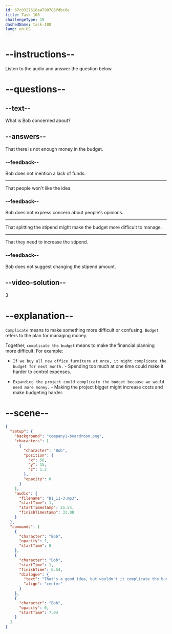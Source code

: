 ```yaml
---
id: 67c0327618a4790785fdbc6e
title: Task 108
challengeType: 19
dashedName: task-108
lang: en-US
---
```


<!-- (Audio) Bob: That's a good idea, but wouldn't it complicate the budget? It might be easier to stick with one category. -->

# --instructions--

Listen to the audio and answer the question below.

# --questions--

## --text--

What is Bob concerned about?

## --answers--

That there is not enough money in the budget.

### --feedback--

Bob does not mention a lack of funds.

---

That people won't like the idea.

### --feedback--

Bob does not express concern about people's opinions.

---

That splitting the stipend might make the budget more difficult to manage.

---

That they need to increase the stipend.

### --feedback--

Bob does not suggest changing the stipend amount.

## --video-solution--

3

# --explanation--

`Complicate` means to make something more difficult or confusing. `Budget` refers to the plan for managing money.

Together, `complicate the budget` means to make the financial planning more difficult. For example:

- `If we buy all new office furniture at once, it might complicate the budget for next month.` - Spending too much at one time could make it harder to control expenses.

- `Expanding the project could complicate the budget because we would need more money.` - Making the project bigger might increase costs and make budgeting harder.

# --scene--

```json
{
  "setup": {
    "background": "company1-boardroom.png",
    "characters": [
      {
        "character": "Bob",
        "position": {
          "x": 50,
          "y": 15,
          "z": 1.2
        },
        "opacity": 0
      }
    ],
    "audio": {
      "filename": "B1_11-3.mp3",
      "startTime": 1,
      "startTimestamp": 25.54,
      "finishTimestamp": 31.08
    }
  },
  "commands": [
    {
      "character": "Bob",
      "opacity": 1,
      "startTime": 0
    },
    {
      "character": "Bob",
      "startTime": 1,
      "finishTime": 6.54,
      "dialogue": {
        "text": "That's a good idea, but wouldn't it complicate the budget? It might be easier to stick with one category.",
        "align": "center"
      }
    },
    {
      "character": "Bob",
      "opacity": 0,
      "startTime": 7.04
    }
  ]
}
```
